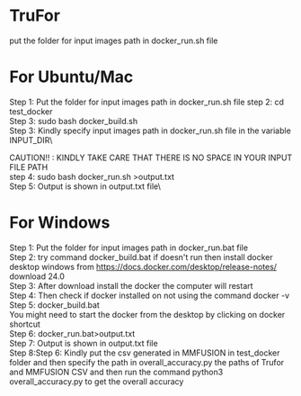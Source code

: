 # TruFor
put the folder for input images path in docker_run.sh file

# For Ubuntu/Mac
Step 1: Put the folder for input images path in docker_run.sh file
step 2: cd test_docker\
Step 3: sudo bash docker_build.sh\
Step 3: Kindly specify input images path in docker_run.sh file in the variable INPUT_DIR\

CAUTION!! : KINDLY TAKE CARE THAT THERE IS NO SPACE IN YOUR INPUT FILE PATH\
step 4: sudo bash docker_run.sh >output.txt\
Step 5: Output is shown in output.txt file\


# For Windows
Step 1: Put the folder for input images path in docker_run.bat file\
Step 2: try command docker_build.bat if doesn't run then install docker desktop windows from https://docs.docker.com/desktop/release-notes/ download 24.0\
Step 3: After download install the docker the computer will restart\
Step 4: Then check if docker installed on not using the command docker -v\
Step 5: docker_build.bat\
You might need to start the docker from the desktop by clicking on docker shortcut\
Step 6: docker_run.bat>output.txt\
Step 7: Output is shown in output.txt file\
Step 8:Step 6: Kindly put the csv generated in MMFUSION in test_docker folder and then specify the path in overall_accuracy.py the paths of Trufor and MMFUSION CSV and then run the command python3 overall_accuracy.py to get the overall accuracy
